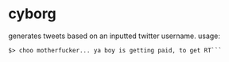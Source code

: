 # cyborg
generates tweets based on an inputted twitter username.
usage:

```$> python cyborg.py @kennydurk_in
$> choo motherfucker... ya boy is getting paid, to get RT```
